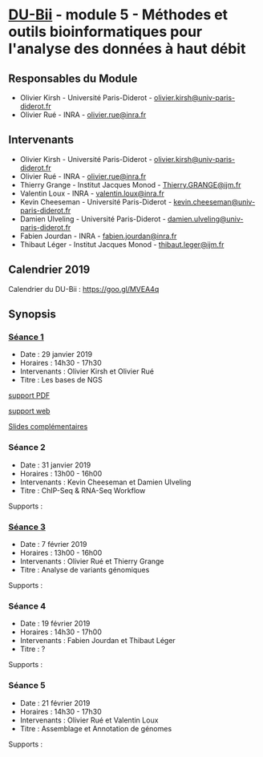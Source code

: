 # [DU-Bii](https://du-bii.github.io/accueil) - module 5 - Méthodes et outils bioinformatiques pour l'analyse des données à haut débit

## Responsables du Module
* Olivier Kirsh - Université Paris-Diderot - olivier.kirsh@univ-paris-diderot.fr
* Olivier Rué - INRA - olivier.rue@inra.fr

## Intervenants
* Olivier Kirsh - Université Paris-Diderot - olivier.kirsh@univ-paris-diderot.fr
* Olivier Rué - INRA - olivier.rue@inra.fr
* Thierry Grange - Institut Jacques Monod - Thierry.GRANGE@ijm.fr
* Valentin Loux - INRA - valentin.loux@inra.fr
* Kevin Cheeseman - Université Paris-Diderot - kevin.cheeseman@univ-paris-diderot.fr
* Damien Ulveling - Université Paris-Diderot - damien.ulveling@univ-paris-diderot.fr
* Fabien Jourdan - INRA - fabien.jourdan@inra.fr
* Thibaut Léger - Institut Jacques Monod - thibaut.leger@ijm.fr

## Calendrier 2019

Calendrier du DU-Bii : https://goo.gl/MVEA4q

## Synopsis

### [Séance 1](https://github.com/DU-Bii/module-5-Methodes-Outils/tree/master/seance1)

- Date : 29 janvier 2019
- Horaires : 14h30 - 17h30
- Intervenants : Olivier Kirsh et Olivier Rué
- Titre : Les bases de NGS

[support PDF](https://github.com/DU-Bii/module-5-Methodes-Outils/blob/master/seance1/seance1.pdf)

[support web](http://genome.jouy.inra.fr/~orue/module-5-Methodes-Outils/seance1/slides.html#/)

[Slides complémentaires](https://docs.google.com/presentation/d/e/2PACX-1vSMIVjj13RyUng6zZJTI1PXtzZKfuPzrq5J5GMcGfXFgV5_t-lydWDUXNhNhDo4hpMZ8jtWK2M2GYLE/pub?start=false&loop=true&delayms=3000&slide=id.g4ca819be8f_0_134)

### Séance 2

- Date : 31 janvier 2019
- Horaires : 13h00 - 16h00
- Intervenants : Kevin Cheeseman et Damien Ulveling
- Titre : ChIP-Seq & RNA-Seq Workflow

Supports :

### [Séance 3](https://github.com/DU-Bii/module-5-Methodes-Outils/tree/master/seance3)

- Date : 7 février 2019
- Horaires : 13h00 - 16h00
- Intervenants : Olivier Rué et Thierry Grange
- Titre : Analyse de variants génomiques

Supports :

### Séance 4

- Date : 19 février 2019
- Horaires : 14h30 - 17h00
- Intervenants : Fabien Jourdan et Thibaut Léger
- Titre : ?

Supports :

### Séance 5

- Date : 21 février 2019
- Horaires : 14h30 - 17h30
- Intervenants : Olivier Rué et Valentin Loux
- Titre : Assemblage et Annotation de génomes

Supports :
